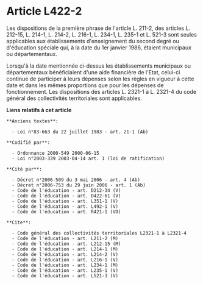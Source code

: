 # Article L422-2

Les dispositions de la première phrase de l'article L. 211-2, des articles L. 212-15, L. 214-1, L. 214-2, L. 216-1, L. 234-1,
L. 235-1 et L. 521-3 sont seules applicables aux établissements d'enseignement du second degré ou d'éducation spéciale qui, à
la date du 1er janvier 1986, étaient municipaux ou départementaux.

Lorsqu'à la date mentionnée ci-dessus les établissements municipaux ou départementaux bénéficiaient d'une aide financière de
l'Etat, celui-ci continue de participer à leurs dépenses selon les règles en vigueur à cette date et dans les mêmes
proportions que pour les dépenses de fonctionnement. Les dispositions des articles L. 2321-1 à L. 2321-4 du code général des
collectivités territoriales sont applicables.

**Liens relatifs à cet article**

	**Anciens textes**:

	  - Loi n°83-663 du 22 juillet 1983 - art. 21-1 (Ab)

	**Codifié par**:

	  - Ordonnance 2000-549 2000-06-15
	  - Loi n°2003-339 2003-04-14 art. 1 (loi de ratification)

	**Cité par**:

	  - Décret n°2006-509 du 3 mai 2006 - art. 4 (Ab)
	  - Décret n°2006-753 du 29 juin 2006 - art. 1 (Ab)
	  - Code de l'éducation - art. D212-34 (V)
	  - Code de l'éducation - art. D422-61 (V)
	  - Code de l'éducation - art. L351-1 (V)
	  - Code de l'éducation - art. L492-1 (V)
	  - Code de l'éducation - art. R421-1 (VD)

	**Cite**:

	  - Code général des collectivités territoriales L2321-1 à L2321-4
	  - Code de l'éducation - art. L211-2 (M)
	  - Code de l'éducation - art. L212-15 (M)
	  - Code de l'éducation - art. L214-1 (M)
	  - Code de l'éducation - art. L214-2 (V)
	  - Code de l'éducation - art. L216-1 (V)
	  - Code de l'éducation - art. L234-1 (M)
	  - Code de l'éducation - art. L235-1 (V)
	  - Code de l'éducation - art. L521-3 (V)
